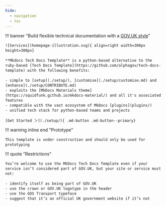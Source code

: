 ```yaml
---
hide:
  - navigation
  - toc
---
```


<style>
  .md-typeset h1 {
    display: none;
  }
  
  .md-main__inner {
    margin-top: 0px;
  }

  .md-content__button {
    display: none;
  }
</style>

!!! banner "Build flexible technical documentation with a [GOV.UK style](https://design-system.service.gov.uk/)"

    ![Services](homepage-illustration.svg){ align=right width=300px height=300px}

    **Mkdocs Tech Docs Template** is a python-based alternative to the ruby-based [Tech Docs Template](https://github.com/alphagov/tech-docs-template) with the following benefits:

    - simple to [setup](./setup/), [customise](./setup/customise.md) and [enhance](./setup/CONTRIBUTE.md)
    - exploits the [MkDocs Materials theme](https://squidfunk.github.io/mkdocs-material/) and all it's associated features
    - compatible with the vast ecosystem of MkDocs [plugins](plugins/)
    - unified tech stack for python-based teams and projects

    [Get Started ＞](./setup/){ .md-button .md-button--primary}

!!! warning inline end "Prototype"

    This template is under construction and should only be used for prototyping
    
!!! quote "Restrictions"

    You’re welcome to use the MkDocs Tech Docs Template even if your service isn’t considered part of GOV.UK, but your site or service must not:

    - identify itself as being part of GOV.UK
    - use the crown or GOV.UK logotype in the header
    - use the GDS Transport typeface
    - suggest that it’s an official UK government website if it’s not

<br>